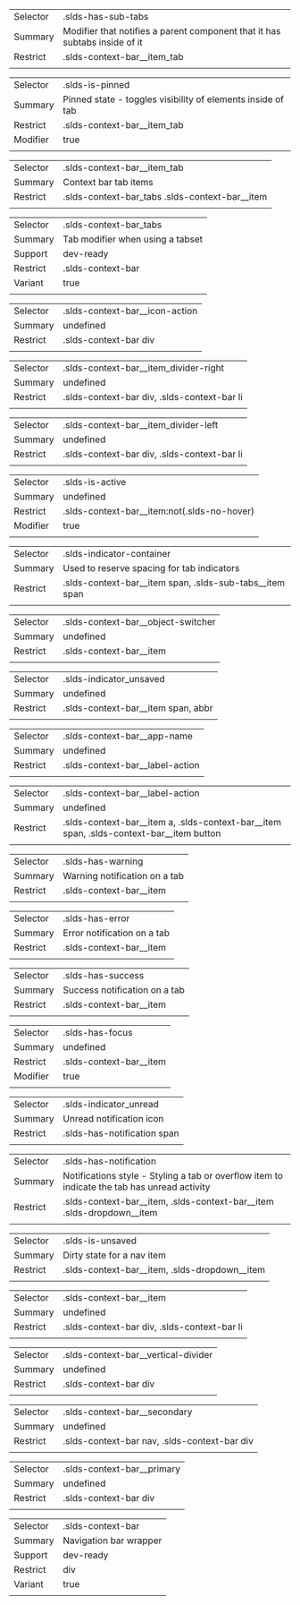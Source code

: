 
|  |  |
|-------|-------|
| Selector | .slds-has-sub-tabs |
| Summary | Modifier that notifies a parent component that it has subtabs inside of it |
| Restrict | .slds-context-bar__item_tab |
|  |  |


|  |  |
|-------|-------|
| Selector | .slds-is-pinned |
| Summary | Pinned state - toggles visibility of elements inside of tab |
| Restrict | .slds-context-bar__item_tab |
| Modifier | true |
|  |  |


|  |  |
|-------|-------|
| Selector | .slds-context-bar__item_tab |
| Summary | Context bar tab items |
| Restrict | .slds-context-bar_tabs .slds-context-bar__item |
|  |  |


|  |  |
|-------|-------|
| Selector | .slds-context-bar_tabs |
| Summary | Tab modifier when using a tabset |
| Support | dev-ready |
| Restrict | .slds-context-bar |
| Variant | true |
|  |  |


|  |  |
|-------|-------|
| Selector | .slds-context-bar__icon-action |
| Summary | undefined |
| Restrict | .slds-context-bar div |
|  |  |


|  |  |
|-------|-------|
| Selector | .slds-context-bar__item_divider-right |
| Summary | undefined |
| Restrict | .slds-context-bar div, .slds-context-bar li |
|  |  |


|  |  |
|-------|-------|
| Selector | .slds-context-bar__item_divider-left |
| Summary | undefined |
| Restrict | .slds-context-bar div, .slds-context-bar li |
|  |  |


|  |  |
|-------|-------|
| Selector | .slds-is-active |
| Summary | undefined |
| Restrict | .slds-context-bar__item:not(.slds-no-hover) |
| Modifier | true |
|  |  |


|  |  |
|-------|-------|
| Selector | .slds-indicator-container |
| Summary | Used to reserve spacing for tab indicators |
| Restrict | .slds-context-bar__item span, .slds-sub-tabs__item span |
|  |  |


|  |  |
|-------|-------|
| Selector | .slds-context-bar__object-switcher |
| Summary | undefined |
| Restrict | .slds-context-bar__item |
|  |  |


|  |  |
|-------|-------|
| Selector | .slds-indicator_unsaved |
| Summary | undefined |
| Restrict | .slds-context-bar__item span, abbr |
|  |  |


|  |  |
|-------|-------|
| Selector | .slds-context-bar__app-name |
| Summary | undefined |
| Restrict | .slds-context-bar__label-action |
|  |  |


|  |  |
|-------|-------|
| Selector | .slds-context-bar__label-action |
| Summary | undefined |
| Restrict | .slds-context-bar__item a, .slds-context-bar__item span, .slds-context-bar__item button |
|  |  |


|  |  |
|-------|-------|
| Selector | .slds-has-warning |
| Summary | Warning notification on a tab |
| Restrict | .slds-context-bar__item |
|  |  |


|  |  |
|-------|-------|
| Selector | .slds-has-error |
| Summary | Error notification on a tab |
| Restrict | .slds-context-bar__item |
|  |  |


|  |  |
|-------|-------|
| Selector | .slds-has-success |
| Summary | Success notification on a tab |
| Restrict | .slds-context-bar__item |
|  |  |


|  |  |
|-------|-------|
| Selector | .slds-has-focus |
| Summary | undefined |
| Restrict | .slds-context-bar__item |
| Modifier | true |
|  |  |


|  |  |
|-------|-------|
| Selector | .slds-indicator_unread |
| Summary | Unread notification icon |
| Restrict | .slds-has-notification span |
|  |  |


|  |  |
|-------|-------|
| Selector | .slds-has-notification |
| Summary | Notifications style - Styling a tab or overflow item to indicate the tab has unread activity |
| Restrict | .slds-context-bar__item, .slds-context-bar__item .slds-dropdown__item |
|  |  |


|  |  |
|-------|-------|
| Selector | .slds-is-unsaved |
| Summary | Dirty state for a nav item |
| Restrict | .slds-context-bar__item, .slds-dropdown__item |
|  |  |


|  |  |
|-------|-------|
| Selector | .slds-context-bar__item |
| Summary | undefined |
| Restrict | .slds-context-bar div, .slds-context-bar li |
|  |  |


|  |  |
|-------|-------|
| Selector | .slds-context-bar__vertical-divider |
| Summary | undefined |
| Restrict | .slds-context-bar div |
|  |  |


|  |  |
|-------|-------|
| Selector | .slds-context-bar__secondary |
| Summary | undefined |
| Restrict | .slds-context-bar nav, .slds-context-bar div |
|  |  |


|  |  |
|-------|-------|
| Selector | .slds-context-bar__primary |
| Summary | undefined |
| Restrict | .slds-context-bar div |
|  |  |


|  |  |
|-------|-------|
| Selector | .slds-context-bar |
| Summary | Navigation bar wrapper |
| Support | dev-ready |
| Restrict | div |
| Variant | true |
|  |  |

